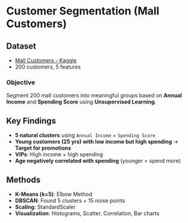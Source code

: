 # Customer Segmentation (Mall Customers)

## Dataset
- [Mall Customers - Kaggle](https://www.kaggle.com/datasets/vjchoudhary7/customer-segmentation-tutorial-in-python)
- 200 customers, 5 features


### Objective
Segment 200 mall customers into meaningful groups based on **Annual Income** and **Spending Score** using **Unsupervised Learning**.


## Key Findings
- **5 natural clusters** using `Annual Income` + `Spending Score`
- **Young customers (25 yrs) with low income but high spending** → **Target for promotions**
- **VIPs**: High income + high spending
- **Age negatively correlated with spending** (younger = spend more)

## Methods
- **K-Means (k=5)**: Elbow Method
- **DBSCAN**: Found 5 clusters + 15 noise points
- **Scaling**: StandardScaler
- **Visualization**: Histograms, Scatter, Correlation, Bar charts

